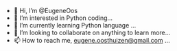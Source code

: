 - 👋 Hi, I’m @EugeneOos
- 👀 I’m interested in Python coding...
- 🌱 I’m currently learning Python language ...
- 💞️ I’m looking to collaborate on anything to learn more...
- 📫 How to reach me, eugene.oosthuizen@gmail.com ...

<!---
EugeneOos/EugeneOos is a ✨ special ✨ repository because its `README.md` (this file) appears on your GitHub profile.
You can click the Preview link to take a look at your changes.
--->
